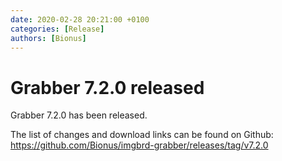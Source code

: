 ```yaml
---
date: 2020-02-28 20:21:00 +0100
categories: [Release]
authors: [Bionus]
---
```



# Grabber 7.2.0 released

Grabber 7.2.0 has been released.

The list of changes and download links can be found on Github:  
<https://github.com/Bionus/imgbrd-grabber/releases/tag/v7.2.0>